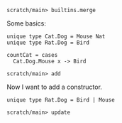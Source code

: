 ``` ucm :hide
scratch/main> builtins.merge
```

Some basics:

``` unison :hide
unique type Cat.Dog = Mouse Nat
unique type Rat.Dog = Bird

countCat = cases
  Cat.Dog.Mouse x -> Bird
```

``` ucm
scratch/main> add
```

Now I want to add a constructor.

``` unison :hide
unique type Rat.Dog = Bird | Mouse
```

``` ucm
scratch/main> update
```
